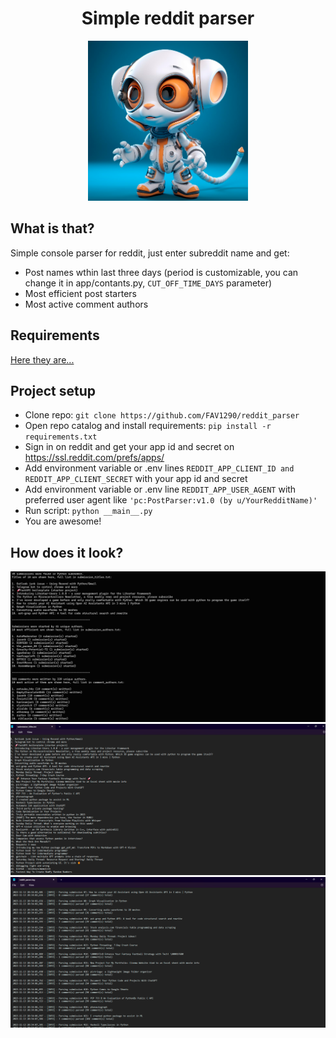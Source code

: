 

<div align='center'><h1>Simple reddit parser</h1></div>
<p align='center'><img src='readme_assets\img.png' height='256'/></p>


## What is that?
Simple console parser for reddit, just enter subreddit name and get: 
+ Post names wthin last three days (period is customizable,
  you can change it in app/contants.py, `CUT_OFF_TIME_DAYS` parameter)
+ Most efficient post starters
+ Most active comment authors

## Requirements
<a href='requirements.txt'>Here they are...</a>

## Project setup
+ Clone repo: `git clone https://github.com/FAV1290/reddit_parser`
+ Open repo catalog and install requirements: `pip install -r requirements.txt`
+ Sign in on reddit and get your app id and secret on https://ssl.reddit.com/prefs/apps/
+ Add environment variable or .env lines `REDDIT_APP_CLIENT_ID and REDDIT_APP_CLIENT_SECRET` with your app id and secret
+ Add environment variable or .env line `REDDIT_APP_USER_AGENT` with preferred user agent like `'pc:PostParser:v1.0 (by u/YourRedditName)'`
+ Run script: `python __main__.py`
+ You are awesome!

## How does it look?
<img src='readme_assets\screenshot1.png'/>
<img src='readme_assets\screenshot2.png'/>
<img src='readme_assets\screenshot3.png'/>
